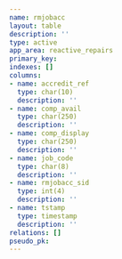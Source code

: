 ```yaml
---
name: rmjobacc
layout: table
description: ''
type: active
app_area: reactive_repairs
primary_key: 
indexes: []
columns:
- name: accredit_ref
  type: char(10)
  description: ''
- name: comp_avail
  type: char(250)
  description: ''
- name: comp_display
  type: char(250)
  description: ''
- name: job_code
  type: char(8)
  description: ''
- name: rmjobacc_sid
  type: int(4)
  description: ''
- name: tstamp
  type: timestamp
  description: ''
relations: []
pseudo_pk: 
---
```


